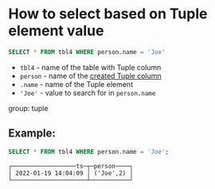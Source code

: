 # How to select based on Tuple element value

```sql
SELECT * FROM tbl4 WHERE person.name = 'Joe'
```

- `tbl4` - name of the table with Tuple column
- `person` - name of the [created Tuple column](/clickhouse/how-to-create-tuple-column)
- `.name` - name of the Tuple element
- `'Joe'` - value to search for in `person.name`

group: tuple

## Example: 
```sql
SELECT * FROM tbl4 WHERE person.name = 'Joe';
```
```
┌──────────────────ts─┬─person────┐
│ 2022-01-19 14:04:09 │ ('Joe',2) │
└─────────────────────┴───────────┘

```


